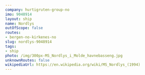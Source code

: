```yaml
---
company: hurtigruten-group-no
imo: 9048914
layout: ship
name: Nordlys
outOfScope: false
routes:
- bergen-no-kirkenes-no
slug: nordlys-9048914
tags:
- ship
photo: /img/300px-MS_Nordlys_i_Molde_havnebasseng.jpg
unknownRoutes: false
wikipediaUrl: https://en.wikipedia.org/wiki/MS_Nordlys_(1994)
---
```

